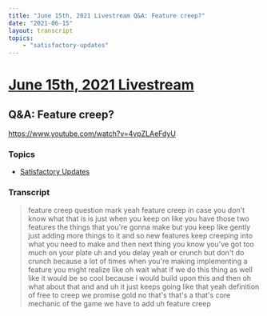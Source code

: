 ```yaml
---
title: "June 15th, 2021 Livestream Q&A: Feature creep?"
date: "2021-06-15"
layout: transcript
topics:
    - "satisfactory-updates"
---
```

# [June 15th, 2021 Livestream](../2021-06-15.md)
## Q&A: Feature creep?
https://www.youtube.com/watch?v=4vpZLAeFdyU

### Topics
* [Satisfactory Updates](../topics/satisfactory-updates.md)

### Transcript

> feature creep question mark yeah feature creep in case you don't know what that is is just when you keep on like you have those two features the things that you're gonna make but you keep like gently just adding more things to it and so new features keep creeping into what you need to make and then next thing you know you've got too much on your plate uh and you delay yeah or crunch but don't do crunch because a lot of times when you're making implementing a feature you might realize like oh wait what if we do this thing as well like it would be so cool because i would build upon this and then oh what about that and and uh it just keeps going like that yeah definition of free to creep we promise gold no that's that's a that's core mechanic of the game we have to add uh feature creep
